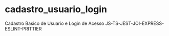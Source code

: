 # cadastro_usuario_login
Cadastro Basico de Usuario e Login de Acesso JS-TS-JEST-JOI-EXPRESS-ESLINT-PRITTIER
